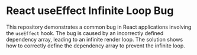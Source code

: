 # React useEffect Infinite Loop Bug

This repository demonstrates a common bug in React applications involving the `useEffect` hook.  The bug is caused by an incorrectly defined dependency array, leading to an infinite render loop. The solution shows how to correctly define the dependency array to prevent the infinite loop.